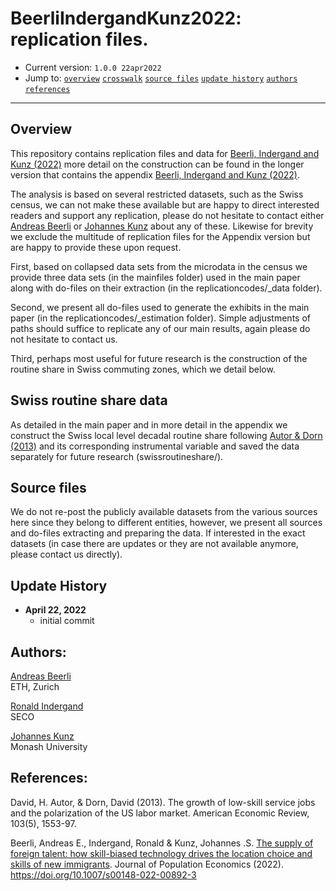 # BeerliIndergandKunz2022: replication files.

- Current version: `1.0.0 22apr2022`
- Jump to: [`overview`](#overview) [`crosswalk`](#crosswalk) [`source files`](#source-files) [`update history`](#update-history) [`authors`](#authors) [`references`](#references)

-----------

## Overview 

This repository contains replication files and data for [Beerli, Indergand and Kunz (2022)](https://doi.org/10.1007/s00148-022-00892-3) more detail on the construction can be found in the longer version that contains the appendix [Beerli, Indergand and Kunz (2022)](https://papers.ssrn.com/sol3/papers.cfm?abstract_id=3674880). 

The analysis is based on several restricted datasets, such as the Swiss census, we can not make these available but are happy to direct interested readers and support any replication, please do not hesitate to contact either [Andreas Beerli](mailto:beerli@kof.ethz.ch) or [Johannes Kunz](mailto:johannes.kunz@monash.edu) about any of these. Likewise for brevity we exclude the multitude of replication files for the Appendix version but are happy to provide these upon request. 

First, based on collapsed data sets from the microdata in the census we provide three data sets (in the mainfiles folder) used in the main paper along with do-files on their extraction (in the replicationcodes/_data folder). 

Second, we present all do-files used to generate the exhibits in the main paper (in the replicationcodes/_estimation folder). Simple adjustments of paths should suffice to replicate any of our main results, again please do not hesitate to contact us. 

Third, perhaps most useful for future research is the construction of the routine share in Swiss commuting zones, which we detail below. 

## Swiss routine share data

As detailed in the main paper and in more detail in the appendix we construct the Swiss local level decadal routine share following [Autor & Dorn (2013)](https://www.ddorn.net/papers/Autor-Dorn-LowSkillServices-Polarization.pdf) and its corresponding instrumental variable and saved the data separately for future research (swissroutineshare/). 

## Source files  

We do not re-post the publicly available datasets from the various sources here since they belong to different entities, however, we present all sources and do-files extracting and preparing the data. If interested in the exact datasets (in case there are updates or they are not available anymore, please contact us directly). 


## Update History
* **April 22, 2022**
  - initial commit
  

## Authors:

[Andreas Beerli](https://andreasbeerli.com)
<br>ETH, Zurich 

[Ronald Indergand](https://www.linkedin.com/in/ronald-indergand-0a0a10112/?originalSubdomain=ch)
<br>SECO 

[Johannes Kunz](https://sites.google.com/site/johannesskunz/)
<br>Monash University 

## References: 

David, H. Autor, & Dorn, David (2013). The growth of low-skill service jobs and the polarization of the US labor market. American Economic Review, 103(5), 1553-97.

Beerli, Andreas E., Indergand, Ronald & Kunz, Johannes .S. [The supply of foreign talent: how skill-biased technology drives the location choice and skills of new immigrants](https://doi.org/10.1007/s00148-022-00892-3). Journal of Population Economics (2022). https://doi.org/10.1007/s00148-022-00892-3



